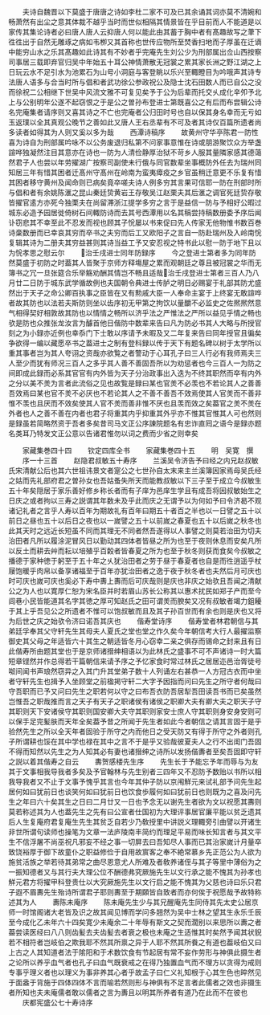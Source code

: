 <!-- { "loadSidebar": true } -->
　　夫诗自魏晋以下莫盛于唐唐之诗如李杜二家不可及已其余诵其词亦莫不清婉和畅萧然有出尘之意其体裁不越乎当时而世似相隔其情景皆在乎目前而人不能道是以家传其集论诗者必曰唐人唐人云抑唐人何以能此由其蓄于胸中者有髙趣故写之茟下徃徃出于自然无雕琢之病如韦栁又其首称也世传应物所至焚香扫地而子厚虽在迁谪中能穷山水之乐其髙趣如此诗其有不妙者乎完庵先生刘公少为刑部属出佥山西按察司事居三载即弃官归吴中年始五十耳公神情萧散无冠裳之累其家长洲之野江湖之上日玩云水不足引水为池累石为山号小洞庭与客登眺以乐兴至輙瞪目为吟哦声其诗专法唐人语多与合当时所与倡和者武功徐公参政祝公及隐士沈石田数人而已自公之没而徐祝二公相继下世吴中风流文雅不可复见矣予于公为后辈而托交乆成化辛夘予北上与公别明年公遂不起窃恨之于是公之曽孙布登进士第既喜公之有后而布尝辑公诗名完庵集者请序则又喜其诗之不亡也完庵者公归田时号也自以保其身名幸而无亏如玉返璞以全其真观公晚节之善如此又唐人王右丞辈有不可及者其诗仅百篇所遗者尚多读者如得其为人则又奚以多为哉
　　西潭诗稿序
　　故黄州守华亭陈君一防性喜为诗自为刑部属吟咏不以公务废退归私第不问家事意惟在诗或朋游聚饮众方举盏諠哗独凝然注目其意亦在诗也一防为人清俭静厚治狱不苛乡人服其量隣家感其德蔼然君子人也尝以年劳擢湖广按察司副使未行俄与同官数辈坐事概防外任去为瑞州同知居三年有惜其困者迁髙州守髙州在岭南为蛮夷瘴疫之乡官虽稍迁意更不乐复有惜其困者移守黄州及闻命则已病矣竟卒嗟夫诗人例多穷其言果可信耶一防在刑部时所与倡和者有余姚陈滙之昆山秦廷贽黄岩王存敬吴江赵栗夫其后滙之调官死廷贽存敬皆擢官逺方亦死今独栗夫在尚留滞浙江提学多穷之言于是益信一防与予相好公暇过城东必造予园居徙倚树石间輙防诗而去其号西潭用以名其稿尝持稿数册委予序后闻讣窃悲其不幸至此不忍发而视也顾其子恱屡以书来促曰先人传家无他物惟书数百巻诗稾数册而已幸哀其穷而卒书之夫穷而后工又欧阳子之言自一防赴瑞州及入岭南恱复辑其诗为二册夫其穷益甚则其诗当益工予又安忍视之特书此以慰一防于地下且以为恱孝思之慰云尔
　　治壬戌进士同年防録序
　　今之登进士第者多为同年防然莫盛于初防之时葢其人皆聚于京师方释塲屋之累而观朝廷之尊且被冠裳之华而无簿书之冗一旦张筵合乐举觞劝酬其情岂不畅且适哉治壬戌登进士第者三百人乃八月廿二日防于城东武学循故例也夫国朝令典进士传胪之明日必赐宴于礼部其防尤盛然出于天子之命公卿百执事之臣皆在又有勲戚大臣一人奉命主宴于上终宴无敢諠哗者故其防也以法若夫斯防则坐以齿序初无甲第之拘饮以量釂不必监史之佐熈熈然意气相得契好相敦故其防也以情情之畅所以济乎法之严惟法之严所以益见乎情之畅也欤是防也众推张龙汝言为醵首他日偕防中数辈来告曰凡为防必书其人大略与所授官刻之为小録亦近例也幸忝门下士敢以序请予未暇及又二年复来告曰同年授官且徧矣争欲得一编以藏愿卒书之葢进士之制有登科録以传于天下有题名碑以树于太学所以重其事者岂为其人夸诩之资哉亦欲覧之者警动于心耳孔子曰三人行必有我师焉夫三人至少而犹有师况三百人之多乎其人善不善固吾所以为劝惩者也今三百人一为防之间即成此録而必系其官官有内外皆为天子分治政事出入迭为不终其职然而卒有内外之分以美不羙为言者此流俗之见也故覧是録曰某也官羙不必羡也不若论其人之善善吾效焉曰某也官不羙不必厌也不若论其人之不善不善吾不效焉使其人官羙而不善非惟不羡也且厌而不效矣使其人官不羙而善非惟不厌也且羡而效之矣葢官之羙不羙在外者也人之善不善在内者也君子将重其内乎抑重其外乎亦不惟其官惟其人可也然则是録虽若简略然资于吾者多矣昔司马文正公序諌院题名有忠诈直囘之语今是録亦题名类耳乃特发文正公意以告诸君惟勿以词之费而少省之则幸矣

　　家藏集巻四十四
　　钦定四库全书
　　家藏集巻四十五
　　明　吴寛　撰
　　序一十三首
　　赵隐君叔敏五十寿序
　　兰溪吴令济告予曰经之内兄赵叔敏氏宋清献公后也其六世祖讳景文者寔公之七世孙自太末来主兰溪簿因家焉母吴氏经之姑而先礼部府君之曽孙女也吾姑蚤失所天而能教叔敏以下三子至于成立今叔敏生五十年矣隠居于家乐善好修乡称长者而有子庠为邑庠生学且有成吾将因叔敏始生之日庆之或者拘以三寿之説谓其年数未及乎此而庆之无谓予以为何如予曰令济曷不观诸记礼者之言乎人寿以百年为期故礼有百年曰期五十者百之半也以一日譬之五十以前日之昼也五十以后日之夜也以一嵗譬之五十以前嵗之春夏也五十以后嵗之秋冬也此其天时之远近长短虽不同而其理无不同者然吾遂得以人事譬之则莫若治田为切夫治田者凡所以履涂泥冒风日以勤动其四体者皆昼之所为也至于夜则休息而安矣凡所以反土而耕去艸而耘以培殖乎百糓者皆春夏之所为也至于秋冬则获而食矣今叔敏之播德于家种徳于躬至于五十年之乆犹治田者之劳于昼于春夏者也自是而徃逍遥乎杖屦饱暖乎肉帛以备享诸福至于百年亦犹治田者之逸于夜于秋冬者也夫然后月可庆也时可庆也嵗可庆也奚必下寿中夀上夀而后可庆哉则是庆也非庆之始欤且吾闻之清献公之为人也以寛厚仁恕为宋名臣并时若眉山苏长公称其以惠术扰民如郑子产而至今闾巷小民皆能道其名字其徳之厚可知赵氏之田可谓羙而腴矣又况有叔敏者竭力鉏耰于其上乎吾见公之所遗者不惟可以饱叔敏而且及其子孙百世而有余也则是庆也又将为后世之庆之始欤令济曰诺吾其庆也
　　偕寿堂诗序
　　偕寿堂者林君朝信与其弟廷孚奉其父守轩先生其母夫人夏氏之堂也堂之作久矣今年朝信考大行人最擢监察御史其父母之年适皆六十其生之朝适皆冬月心窃幸二亲之俱存而锡命之封来且有日此偕寿所由题其堂也于是京师诸搢绅相语以为此林氏之盛事不可不声诸诗一时大篇短章铿然并作总得若干篇朝信来请予序之予忆家食时常过林氏之居居迩邑治胥徒号呶间闻书声琅然窃异之入其门升其堂弟子数十人列诵左右甚恭一人方冠古衣而中坐者守轩先生也揖予入坐顾堂之前楹掲守轩二大字予因指而问曰先生之所守者何哉曰守吾职而已予又问曰先生之职若何以守之曰布吾衣防吾居犁吾田读吾书而已矣虽然岂惟吾之职哉推而言之天子有天子之职诸侯有诸侯之职卿大夫有卿大夫之职天子守其职则天下安诸侯守其职则国安卿大夫守其职则家安士庶人守其职则身安身安则可以保手足完髪肤而天年全矣葢予昔之所闻于先生者如此今者朝信之请其言固于是乎验然先生之所以全天年者固验于所守之内而他日之受天防又有得于所守之外者则孔子所谓耕也馁在其中学也禄在其中之言不于是乎又验哉彼夏夫人之行不出闺门吾固不得而知然以先生之为人知其必有妻也诸搢绅之诗所以发扬偕夀者至矣吾固即守轩之説以着其偕寿之自云
　　夀贺感楼先生序
　　先生长于予能忘予年而辱与为友其于文事相我导我者多矣及予官翰林与先生别者三四年又不忍防予数贻以书所以相我导我者又不止于文事予愧乎其言也今年其仲子防以京闱觧元来试礼部予问先生起居何如曰犹前日也谈笑何如曰犹前日也饮食歩履何如曰犹前日也则既为之喜及问先生之年曰六十矣其生之日曰二月廿又一日也予念无以谢先生者欲为文以祝愿其夀则莫若称述其为人也葢先生之先有曰公宣者仕国初为大理评事居官廉平能以贫乏遗其后人生复庵府君复庵生先生其贫乏自若少乃敎授里中讲説义理輙旁引曲譬以开诸生非世所谓句读师也操笔为文章一法庐陵南丰简约而理足平易而味长知言者与其文平生不信浮屠不尚巫祝凡邪妄不经之事一切屏去曰吾知尽人事而已其治家嵗计月量卒致饶裕厚于御下故童仆之职益修俭于自用故賔客之奉不絶常慕乡先正范公为人欲为施贫活族之举若待其弟常之曲尽恩意尤人所难及者敎养诸侄与其子等里中薄俗为之一振知德者又与其行夫大理公位不酬德弗究厥施先生以文行承之能不愧其为孙孝也觧元君方将擢甲科登贵仕以大究厥施先生以文行启之能不愧其为父慈也诗曰乐只君子遐不眉夀先生殆诗所谓君子耶则夀至于期頥皆自致者而亦何俟于祝愿哉予故特称述其为人
　　夀陈未庵序
　　陈未庵先生少与其兄醒庵先生同侍其先太史公居京师一时馆阁诸大老皆及识之故其闻见博而学问多翘然为吴中士林之望其生永乐壬辰至今成化乙未年六十四矣寛少未庵余二十年辱有斯文之契而濶别以来思所以夀之者葢尝读医经曰八八则齿髪去夫齿髪去者衰之极也未庵之生适惟其时矣然予闻其状貎若不相符者岂岐伯之欺我耶不然其所禀之异于人耶不然其所飬之有道也葢岐伯又曰上古之人其知道者法于隂阳和于术数饮食有节起居有常不妄作劳形与神俱此摄生者之论所以养乎血气者也孔子曰血气既衰戒之在得乃独置血气而不理方以贪得为戒则专事乎理义者也以理义为事非养其心者乎故孟子曰仁义礼知根于心其生色也晬然见于面盎于背施于四体四体不言而喻若然则形与神俱有不足言者此儒者之效也非摄生者所知也夫未庵儒者敢以儒者之言为夀且以明其所养者有道乃在此而不在彼也
　　庆都宪盛公七十寿诗序
